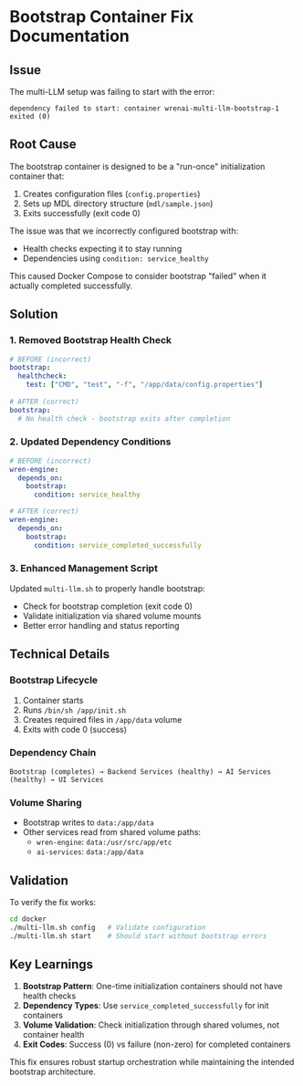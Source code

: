 # Bootstrap Container Fix Documentation

## Issue
The multi-LLM setup was failing to start with the error:
```
dependency failed to start: container wrenai-multi-llm-bootstrap-1 exited (0)
```

## Root Cause
The bootstrap container is designed to be a "run-once" initialization container that:
1. Creates configuration files (`config.properties`)
2. Sets up MDL directory structure (`mdl/sample.json`)
3. Exits successfully (exit code 0)

The issue was that we incorrectly configured bootstrap with:
- Health checks expecting it to stay running
- Dependencies using `condition: service_healthy`

This caused Docker Compose to consider bootstrap "failed" when it actually completed successfully.

## Solution
### 1. Removed Bootstrap Health Check
```yaml
# BEFORE (incorrect)
bootstrap:
  healthcheck:
    test: ["CMD", "test", "-f", "/app/data/config.properties"]
    
# AFTER (correct)
bootstrap:
  # No health check - bootstrap exits after completion
```

### 2. Updated Dependency Conditions
```yaml
# BEFORE (incorrect)
wren-engine:
  depends_on:
    bootstrap:
      condition: service_healthy

# AFTER (correct)  
wren-engine:
  depends_on:
    bootstrap:
      condition: service_completed_successfully
```

### 3. Enhanced Management Script
Updated `multi-llm.sh` to properly handle bootstrap:
- Check for bootstrap completion (exit code 0)
- Validate initialization via shared volume mounts
- Better error handling and status reporting

## Technical Details

### Bootstrap Lifecycle
1. Container starts
2. Runs `/bin/sh /app/init.sh`
3. Creates required files in `/app/data` volume
4. Exits with code 0 (success)

### Dependency Chain
```
Bootstrap (completes) → Backend Services (healthy) → AI Services (healthy) → UI Services
```

### Volume Sharing
- Bootstrap writes to `data:/app/data`
- Other services read from shared volume paths:
  - `wren-engine`: `data:/usr/src/app/etc`
  - `ai-services`: `data:/app/data`

## Validation

To verify the fix works:
```bash
cd docker
./multi-llm.sh config   # Validate configuration
./multi-llm.sh start    # Should start without bootstrap errors
```

## Key Learnings

1. **Bootstrap Pattern**: One-time initialization containers should not have health checks
2. **Dependency Types**: Use `service_completed_successfully` for init containers
3. **Volume Validation**: Check initialization through shared volumes, not container health
4. **Exit Codes**: Success (0) vs failure (non-zero) for completed containers

This fix ensures robust startup orchestration while maintaining the intended bootstrap architecture.